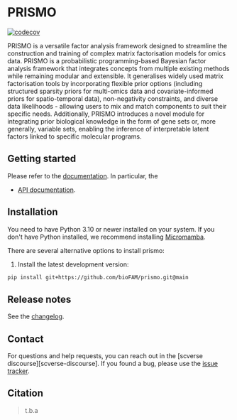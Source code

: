 # PRISMO

[![codecov](https://codecov.io/gh/bioFAM/prismo/graph/badge.svg?token=IJP1IA4JEU)](https://codecov.io/gh/bioFAM/prismo)

PRISMO is a versatile factor analysis framework designed to streamline the construction and training of complex matrix factorisation models for omics data. PRISMO is a probabilistic programming-based Bayesian factor analysis framework that integrates concepts from multiple existing methods while remaining modular and extensible. It generalises widely used matrix factorisation tools by incorporating flexible prior options (including structured sparsity priors for multi-omics data and covariate-informed priors for spatio-temporal data), non-negativity constraints, and diverse data likelihoods - allowing users to mix and match components to suit their specific needs. Additionally, PRISMO introduces a novel module for integrating prior biological knowledge in the form of gene sets or, more generally, variable sets, enabling the inference of interpretable latent factors linked to specific molecular programs.

## Getting started

Please refer to the [documentation][link-docs]. In particular, the

- [API documentation][link-api].

## Installation

You need to have Python 3.10 or newer installed on your system. If you don't have
Python installed, we recommend installing [Micromamba](https://mamba.readthedocs.io/en/latest/installation/micromamba-installation.html).

There are several alternative options to install prismo:

<!--
1) Install the latest release of `prismo` from [PyPI][link-pypi]:

```bash
pip install prismo
```
-->

1. Install the latest development version:

```bash
pip install git+https://github.com/bioFAM/prismo.git@main
```

## Release notes

See the [changelog][changelog].

## Contact

For questions and help requests, you can reach out in the [scverse discourse][scverse-discourse].
If you found a bug, please use the [issue tracker][issue-tracker].

## Citation

> t.b.a

[issue-tracker]: https://github.com/bioFAM/prismo/issues
[changelog]: https://prismo.readthedocs.io/latest/changelog.html
[link-docs]: https://prismo.readthedocs.io
[link-api]: https://prismo.readthedocs.io/latest/api.html
[link-pypi]: https://pypi.org/project/prismo
